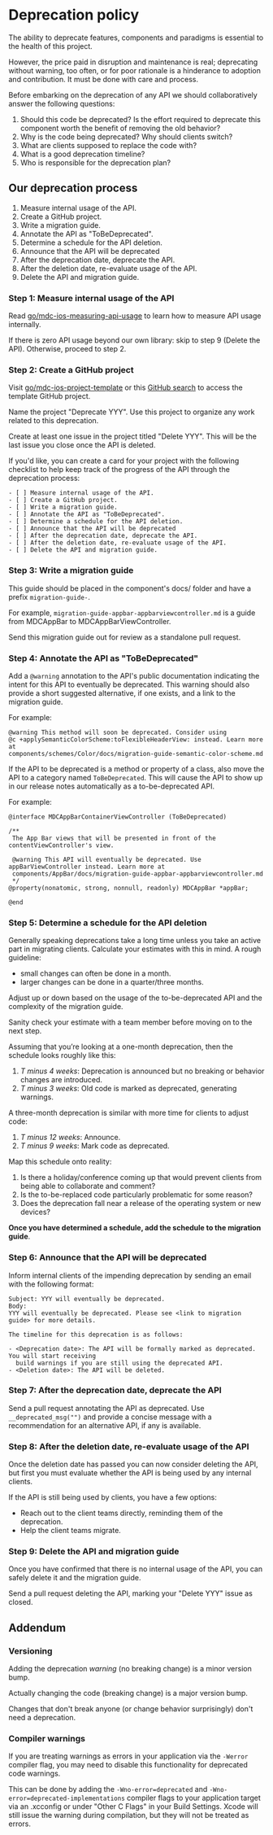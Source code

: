 # Deprecation policy

The ability to deprecate features, components and paradigms is essential to the health of this project. 

However, the price paid in disruption and maintenance is real; deprecating without warning, too often,
or for poor rationale is a hinderance to adoption and contribution. It must be done with care and
process.

Before embarking on the deprecation of any API we should collaboratively answer the following questions:

1. Should this code be deprecated? Is the effort required to deprecate this component worth the benefit
   of removing the old behavior?
1. Why is the code being deprecated? Why should clients switch?
1. What are clients supposed to replace the code with?
1. What is a good deprecation timeline?
1. Who is responsible for the deprecation plan?

## Our deprecation process

1. Measure internal usage of the API.
2. Create a GitHub project.
3. Write a migration guide.
4. Annotate the API as "ToBeDeprecated".
5. Determine a schedule for the API deletion.
6. Announce that the API will be deprecated
7. After the deprecation date, deprecate the API.
8. After the deletion date, re-evaluate usage of the API.
9. Delete the API and migration guide.

### Step 1: Measure internal usage of the API

Read [go/mdc-ios-measuring-api-usage](http://go/mdc-ios-measuring-api-usage) to learn how to measure
API usage internally.

If there is zero API usage beyond our own library: skip to step 9 (Delete the API).
Otherwise, proceed to step 2.

### Step 2: Create a GitHub project

Visit [go/mdc-ios-project-template](http://go/mdc-ios-project-template) or this
[GitHub search](https://github.com/material-components/material-components-ios/projects?utf8=%E2%9C%93&query=is%3Aopen+Template+project)
to access the template GitHub project.

Name the project "Deprecate YYY". Use this project to organize any work related to this deprecation.

Create at least one issue in the project titled "Delete YYY". This will be the last issue you close
once the API is deleted.

If you'd like, you can create a card for your project with the following checklist to help keep track
of the progress of the API through the deprecation process:

```
- [ ] Measure internal usage of the API.
- [ ] Create a GitHub project.
- [ ] Write a migration guide.
- [ ] Annotate the API as "ToBeDeprecated".
- [ ] Determine a schedule for the API deletion.
- [ ] Announce that the API will be deprecated
- [ ] After the deprecation date, deprecate the API.
- [ ] After the deletion date, re-evaluate usage of the API.
- [ ] Delete the API and migration guide.
```

### Step 3: Write a migration guide

This guide should be placed in the component's docs/ folder and have a prefix `migration-guide-`.

For example, `migration-guide-appbar-appbarviewcontroller.md` is a guide from MDCAppBar to
MDCAppBarViewController.

Send this migration guide out for review as a standalone pull request.

### Step 4: Annotate the API as "ToBeDeprecated"

Add a `@warning` annotation to the API's public documentation indicating the intent for this API to
eventually be deprecated. This warning should also provide a short suggested alternative, if one
exists, and a link to the migration guide.

For example:

```objc
@warning This method will soon be deprecated. Consider using
@c +applySemanticColorScheme:toFlexibleHeaderView: instead. Learn more at
components/schemes/Color/docs/migration-guide-semantic-color-scheme.md
```

If the API to be deprecated is a method or property of a class, also move the API to a category
named `ToBeDeprecated`. This will cause the API to show up in our release notes automatically as
a to-be-deprecated API.

For example:

```objc
@interface MDCAppBarContainerViewController (ToBeDeprecated)

/**
 The App Bar views that will be presented in front of the contentViewController's view.

 @warning This API will eventually be deprecated. Use appBarViewController instead. Learn more at
 components/AppBar/docs/migration-guide-appbar-appbarviewcontroller.md
 */
@property(nonatomic, strong, nonnull, readonly) MDCAppBar *appBar;

@end
```

### Step 5: Determine a schedule for the API deletion

Generally speaking deprecations take a long time unless you take an active part in migrating
clients. Calculate your estimates with this in mind. A rough guideline:

- small changes can often be done in a month.
- larger changes can be done in a quarter/three months.

Adjust up or down based on the usage of the to-be-deprecated API and the complexity of the
migration guide.

Sanity check your estimate with a team member before moving on to the next step.

Assuming that you’re looking at a one-month deprecation, then the schedule looks roughly like
this:

1. *T minus 4 weeks*: Deprecation is announced but no breaking or behavior changes are
introduced.
1. *T minus 3 weeks*: Old code is marked as deprecated, generating warnings.

A three-month deprecation is similar with more time for clients to adjust code:

1. *T minus 12 weeks*: Announce.
1. *T minus 9 weeks*: Mark code as deprecated.

Map this schedule onto reality: 

1. Is there a holiday/conference coming up that would prevent clients from being able to
   collaborate and comment? 
1. Is the to-be-replaced code particularly problematic for some reason? 
1. Does the deprecation fall near a release of the operating system or new devices?

**Once you have determined a schedule, add the schedule to the migration guide**.

### Step 6: Announce that the API will be deprecated

Inform internal clients of the impending deprecation by sending an email with the following
format:

```
Subject: YYY will eventually be deprecated.
Body:
YYY will eventually be deprecated. Please see <link to migration guide> for more details.

The timeline for this deprecation is as follows:

- <Deprecation date>: The API will be formally marked as deprecated. You will start receiving
  build warnings if you are still using the deprecated API.
- <Deletion date>: The API will be deleted.
```

### Step 7: After the deprecation date, deprecate the API

Send a pull request annotating the API as deprecated. Use `__deprecated_msg("")` and provide a
concise message with a recommendation for an alternative API, if any is available.

### Step 8: After the deletion date, re-evaluate usage of the API

Once the deletion date has passed you can now consider deleting the API, but first you must
evaluate whether the API is being used by any internal clients.

If the API is still being used by clients, you have a few options:

- Reach out to the client teams directly, reminding them of the deprecation.
- Help the client teams migrate.

### Step 9: Delete the API and migration guide

Once you have confirmed that there is no internal usage of the API, you can safely delete it and the migration guide.

Send a pull request deleting the API, marking your "Delete YYY" issue as closed.

## Addendum

### Versioning

Adding the deprecation *warning* (no breaking change) is a minor version bump.

Actually changing the code (breaking change) is a major version bump.

Changes that don't break anyone (or change behavior surprisingly) don't need a deprecation.

### Compiler warnings

If you are treating warnings as errors in your application via the `-Werror` compiler flag, you
may need to disable this functionality for deprecated code warnings.

This can be done by adding the `-Wno-error=deprecated` and `-Wno-error=deprecated-implementations`
compiler flags to your application target via an .xcconfig or under "Other C Flags" in your Build
Settings. Xcode will still issue the warning during compilation, but they will not be treated as
errors.
